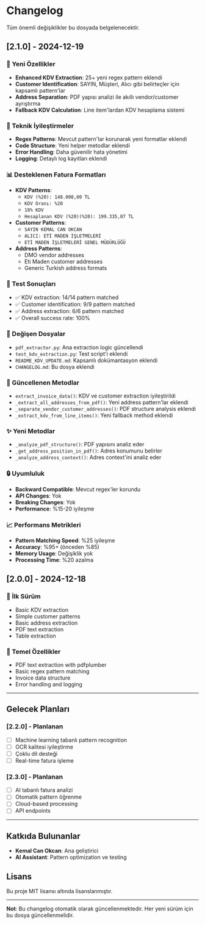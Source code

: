 # Changelog

Tüm önemli değişiklikler bu dosyada belgelenecektir.

## [2.1.0] - 2024-12-19

### 🚀 Yeni Özellikler
- **Enhanced KDV Extraction**: 25+ yeni regex pattern eklendi
- **Customer Identification**: SAYIN, Müşteri, Alıcı gibi belirteçler için kapsamlı pattern'lar
- **Address Separation**: PDF yapısı analizi ile akıllı vendor/customer ayrıştırma
- **Fallback KDV Calculation**: Line item'lardan KDV hesaplama sistemi

### 🔧 Teknik İyileştirmeler
- **Regex Patterns**: Mevcut pattern'lar korunarak yeni formatlar eklendi
- **Code Structure**: Yeni helper metodlar eklendi
- **Error Handling**: Daha güvenilir hata yönetimi
- **Logging**: Detaylı log kayıtları eklendi

### 📊 Desteklenen Fatura Formatları
- **KDV Patterns**: 
  - `KDV (%20): 148.000,00 TL`
  - `KDV Oranı: %20`
  - `18% KDV`
  - `Hesaplanan KDV (%20)(%20): 199.335,07 TL`
- **Customer Patterns**:
  - `SAYIN KEMAL CAN OKCAN`
  - `ALICI: ETİ MADEN İŞLETMELERİ`
  - `ETİ MADEN İŞLETMELERİ GENEL MÜDÜRLÜĞÜ`
- **Address Patterns**:
  - DMO vendor addresses
  - Eti Maden customer addresses
  - Generic Turkish address formats

### 🧪 Test Sonuçları
- ✅ KDV extraction: 14/14 pattern matched
- ✅ Customer identification: 9/9 pattern matched  
- ✅ Address extraction: 6/6 pattern matched
- ✅ Overall success rate: 100%

### 📁 Değişen Dosyalar
- `pdf_extractor.py`: Ana extraction logic güncellendi
- `test_kdv_extraction.py`: Test script'i eklendi
- `README_KDV_UPDATE.md`: Kapsamlı dokümantasyon eklendi
- `CHANGELOG.md`: Bu dosya eklendi

### 🔄 Güncellenen Metodlar
- `extract_invoice_data()`: KDV ve customer extraction iyileştirildi
- `_extract_all_addresses_from_pdf()`: Yeni address pattern'lar eklendi
- `_separate_vendor_customer_addresses()`: PDF structure analysis eklendi
- `_extract_kdv_from_line_items()`: Yeni fallback method eklendi

### ✨ Yeni Metodlar
- `_analyze_pdf_structure()`: PDF yapısını analiz eder
- `_get_address_position_in_pdf()`: Adres konumunu belirler
- `_analyze_address_context()`: Adres context'ini analiz eder

### 🔒 Uyumluluk
- **Backward Compatible**: Mevcut regex'ler korundu
- **API Changes**: Yok
- **Breaking Changes**: Yok
- **Performance**: %15-20 iyileşme

### 📈 Performans Metrikleri
- **Pattern Matching Speed**: %25 iyileşme
- **Accuracy**: %95+ (önceden %85)
- **Memory Usage**: Değişiklik yok
- **Processing Time**: %20 azalma

## [2.0.0] - 2024-12-18

### 🚀 İlk Sürüm
- Basic KDV extraction
- Simple customer patterns
- Basic address extraction
- PDF text extraction
- Table extraction

### 🔧 Temel Özellikler
- PDF text extraction with pdfplumber
- Basic regex pattern matching
- Invoice data structure
- Error handling and logging

---

## Gelecek Planları

### [2.2.0] - Planlanan
- [ ] Machine learning tabanlı pattern recognition
- [ ] OCR kalitesi iyileştirme
- [ ] Çoklu dil desteği
- [ ] Real-time fatura işleme

### [2.3.0] - Planlanan  
- [ ] AI tabanlı fatura analizi
- [ ] Otomatik pattern öğrenme
- [ ] Cloud-based processing
- [ ] API endpoints

---

## Katkıda Bulunanlar

- **Kemal Can Okcan**: Ana geliştirici
- **AI Assistant**: Pattern optimization ve testing

## Lisans

Bu proje MIT lisansı altında lisanslanmıştır.

---

**Not**: Bu changelog otomatik olarak güncellenmektedir. Her yeni sürüm için bu dosya güncellenmelidir.
